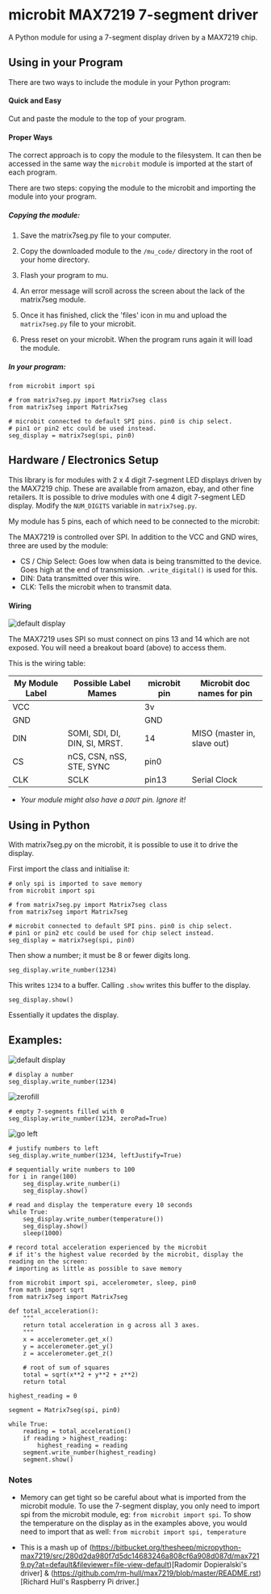microbit MAX7219 7-segment driver
=================================

A Python module for using a 7-segment display driven by a MAX7219 chip.

## Using in your Program

There are two ways to include the module in your Python program:

#### Quick and Easy

Cut and paste the module to the top of your program.

#### Proper Ways

The correct approach is to copy the module to the filesystem. It can then be accessed in the same way the `microbit` module is imported at the start of each program.

There are two steps: copying the module to the microbit and importing the module into your program.

##### Copying the module:

1. Save the matrix7seg.py file to your computer.

2. Copy the downloaded module to the `/mu_code/` directory in the root of your home directory.

3. Flash your program to mu.

4. An error message will scroll across the screen about the lack of the matrix7seg module.

5. Once it has finished, click the 'files' icon in mu and upload the `matrix7seg.py` file to your microbit.

6. Press reset on your microbit. When the program runs again it will load the module.

##### In your program:

```
from microbit import spi

# from matrix7seg.py import Matrix7seg class
from matrix7seg import Matrix7seg

# microbit connected to default SPI pins. pin0 is chip select. 
# pin1 or pin2 etc could be used instead.
seg_display = matrix7seg(spi, pin0)

```

## Hardware / Electronics Setup

This library is for modules with 2 x 4 digit 7-segment LED displays driven by the MAX7219 chip. These are available from amazon, ebay, and other fine retailers. It is possible to  drive modules with one 4 digit 7-segment LED display. Modify the `NUM_DIGITS` variable in `matrix7seg.py`.

My module has 5 pins, each of which need to be connected to the microbit:

The MAX7219 is controlled over SPI. In addition to the VCC and GND wires, three are used by the module:

* CS / Chip Select: Goes low when data is being transmitted to the device. Goes high at the end of transmission. `.write_digital()` is used for this.
* DIN: Data transmitted over this wire.
* CLK: Tells the microbit when to transmit data.

#### Wiring

![default display](images/segment-wired.jpg)

The MAX7219 uses SPI so must connect on pins 13 and 14 which are not exposed. You will need a breakout board (above) to access them.

This is the wiring table:

| My Module Label | Possible Label Mames | microbit pin | Microbit doc names for pin |
|--- |--- |--- |--- |
| VCC |  | 3v | |
| GND |  | GND | |
| DIN | SOMI, SDI, DI, DIN, SI, MRST. | 14 | MISO (master in, slave out) |
| CS | nCS, CSN, nSS, STE, SYNC | pin0 | |
| CLK | SCLK | pin13 | Serial Clock | 

* *Your module might also have a `DOUT` pin. Ignore it!*

## Using in Python

With matrix7seg.py on the microbit, it is possible to use it to drive the display.

First import the class and initialise it:

```
# only spi is imported to save memory
from microbit import spi

# from matrix7seg.py import Matrix7seg class
from matrix7seg import Matrix7seg

# microbit connected to default SPI pins. pin0 is chip select. 
# pin1 or pin2 etc could be used for chip select instead.
seg_display = matrix7seg(spi, pin0)
```

Then show a number; it must be 8 or fewer digits long.

```
seg_display.write_number(1234)
```

This writes `1234` to a buffer. Calling `.show` writes this buffer to the display.

```
seg_display.show()
```

Essentially it updates the display.

## Examples:

![default display](images/segment-default.jpg)

```
# display a number
seg_display.write_number(1234)
```

![zerofill](images/segment-zerofill.jpg)

```
# empty 7-segments filled with 0
seg_display.write_number(1234, zeroPad=True)
```

![go left](images/segment-left.jpg)
```
# justify numbers to left
seg_display.write_number(1234, leftJustify=True)
```
```
# sequentially write numbers to 100
for i in range(100)
    seg_display.write_number(i)
    seg_display.show()
```

```
# read and display the temperature every 10 seconds
while True:
    seg_display.write_number(temperature())
    seg_display.show()
    sleep(1000)
```

```
# record total acceleration experienced by the microbit
# if it's the highest value recorded by the microbit, display the reading on the screen:
# importing as little as possible to save memory

from microbit import spi, accelerometer, sleep, pin0
from math import sqrt
from matrix7seg import Matrix7seg

def total_acceleration():
    """
    return total acceleration in g across all 3 axes.
    """
    x = accelerometer.get_x()
    y = accelerometer.get_y()
    z = accelerometer.get_z()

    # root of sum of squares
    total = sqrt(x**2 + y**2 + z**2)
    return total

highest_reading = 0 

segment = Matrix7seg(spi, pin0)

while True:
    reading = total_acceleration()
    if reading > highest_reading:
        highest_reading = reading
    segment.write_number(highest_reading)
    segment.show()
```

### Notes 
* Memory can get tight so be careful about what is imported from the microbit module. To use the 7-segment display, you only need to import spi from the microbit module, eg: `from microbit import spi`. To show the temperature on the display as in the examples above, you would need to import that as well: `from microbit import spi, temperature`

* This is a mash up of (https://bitbucket.org/thesheep/micropython-max7219/src/280d2da980f7d5dc14683246a808cf6a908d087d/max7219.py?at=default&fileviewer=file-view-default)[Radomir Dopieralski's driver] & (https://github.com/rm-hull/max7219/blob/master/README.rst)[Richard Hull's Raspberry Pi driver.]
